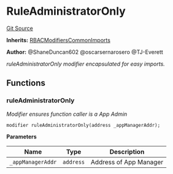 # RuleAdministratorOnly
[Git Source](https://github.com/thrackle-io/forte-rules-engine/blob/51222fa37733b5e2c25003328ad964a7e7155cb3/src/protocol/economic/RuleAdministratorOnly.sol)

**Inherits:**
[RBACModifiersCommonImports](/src/client/token/handler/common/RBACModifiersCommonImports.sol/abstract.RBACModifiersCommonImports.md)

**Author:**
@ShaneDuncan602 @oscarsernarosero @TJ-Everett

*ruleAdministratorOnly modifier encapsulated for easy imports.*


## Functions
### ruleAdministratorOnly

*Modifier ensures function caller is a App Admin*


```solidity
modifier ruleAdministratorOnly(address _appManagerAddr);
```
**Parameters**

|Name|Type|Description|
|----|----|-----------|
|`_appManagerAddr`|`address`|Address of App Manager|


